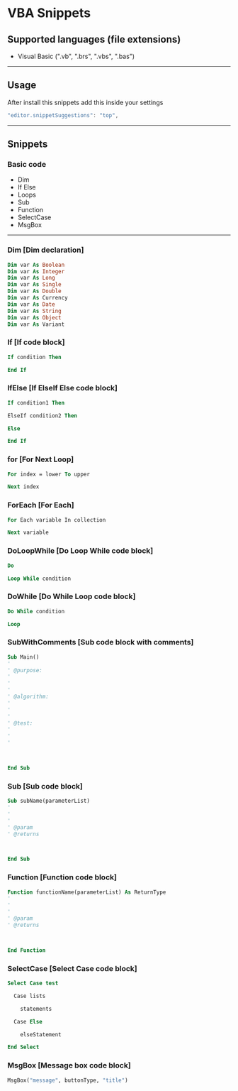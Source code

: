 # VBA Snippets
## Supported languages (file extensions)
* Visual Basic (".vb", ".brs", ".vbs", ".bas")
---
## Usage
After install this snippets add this inside your settings
```js
"editor.snippetSuggestions": "top",
```
---
## Snippets
### Basic code
- Dim
- If Else
- Loops
- Sub
- Function
- SelectCase
- MsgBox
---
### Dim [Dim declaration]
```vb
Dim var As Boolean
Dim var As Integer
Dim var As Long
Dim var As Single
Dim var As Double
Dim var As Currency
Dim var As Date
Dim var As String
Dim var As Object
Dim var As Variant
```
### If [If code block]
```vb
If condition Then

End If
```
### IfElse [If ElseIf Else code block]
```vb
If condition1 Then

ElseIf condition2 Then

Else

End If
```
### for [For Next Loop]
```vb
For index = lower To upper

Next index
```
### ForEach [For Each]
```vb
For Each variable In collection

Next variable
```
### DoLoopWhile [Do Loop While code block]
```vb
Do

Loop While condition
```
### DoWhile [Do While Loop code block]
```vb
Do While condition

Loop
```
### SubWithComments [Sub code block with comments]
```vb
Sub Main()
'
' @purpose:
'
'
'
' @algorithm:
'
'
'
' @test:
'
'
'



End Sub
```
### Sub [Sub code block]
```vb
Sub subName(parameterList)
'
'
'
' @param
' @returns



End Sub
```
### Function [Function code block]
```vb
Function functionName(parameterList) As ReturnType
'
'
'
' @param
' @returns



End Function
```
### SelectCase [Select Case code block]
```vb
Select Case test

  Case lists

    statements

  Case Else

    elseStatement

End Select
```
### MsgBox [Message box code block]
```vb
MsgBox("message", buttonType, "title")
```
